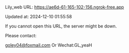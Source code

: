 Lily_web URL: https://ae6d-61-165-102-156.ngrok-free.app

Updated at: 2024-12-10 01:55:58

If you cannot open this URL, the server might be down.

Please contact: 

goley04@foxmail.com Or Wechat:GL_yeaH